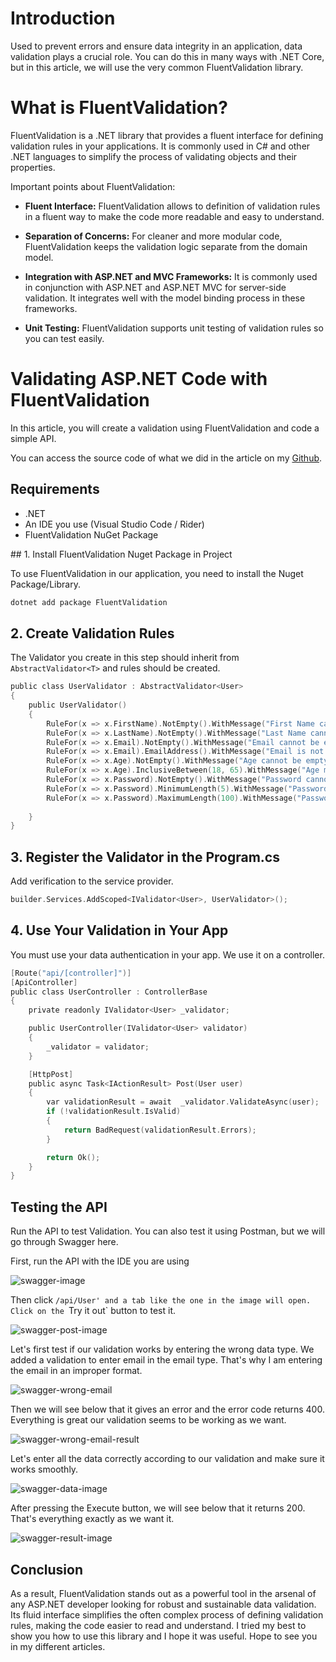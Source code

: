 # Introduction
Used to prevent errors and ensure data integrity in an application, data validation plays a crucial role. You can do this in many ways with .NET Core, but in this article, we will use the very common FluentValidation library.

# What is FluentValidation?

FluentValidation is a .NET library that provides a fluent interface for defining validation rules in your applications. It is commonly used in C# and other .NET languages to simplify the process of validating objects and their properties.

Important points about FluentValidation:

- **Fluent Interface:** FluentValidation allows to definition of validation rules in a fluent way to make the code more readable and easy to understand.

- **Separation of Concerns:** For cleaner and more modular code, FluentValidation keeps the validation logic separate from the domain model.

- **Integration with ASP.NET and MVC Frameworks:** It is commonly used in conjunction with ASP.NET and ASP.NET MVC for server-side validation. It integrates well with the model binding process in these frameworks.

- **Unit Testing:** FluentValidation supports unit testing of validation rules so you can test easily.

# Validating ASP.NET Code with FluentValidation

In this article, you will create a validation using FluentValidation and code a simple API.

You can access the source code of what we did in the article on my [Github](https://github.com/onurpicakci/FluentValidation-Example).

## Requirements
- .NET 
- An IDE you use (Visual Studio Code / Rider)
- FluentValidation NuGet Package

## 1. Install FluentValidation Nuget Package in Project

To use FluentValidation in our application, you need to install the Nuget Package/Library.

```bash
dotnet add package FluentValidation
```

## 2. Create Validation Rules

The Validator you create in this step should inherit from `AbstractValidator<T>` and rules should be created.

```C
public class UserValidator : AbstractValidator<User>
{
    public UserValidator()
    {
        RuleFor(x => x.FirstName).NotEmpty().WithMessage("First Name cannot be empty");
        RuleFor(x => x.LastName).NotEmpty().WithMessage("Last Name cannot be empty");
        RuleFor(x => x.Email).NotEmpty().WithMessage("Email cannot be empty");
        RuleFor(x => x.Email).EmailAddress().WithMessage("Email is not valid");
        RuleFor(x => x.Age).NotEmpty().WithMessage("Age cannot be empty");
        RuleFor(x => x.Age).InclusiveBetween(18, 65).WithMessage("Age must be between 18 and 65");
        RuleFor(x => x.Password).NotEmpty().WithMessage("Password cannot be empty");
        RuleFor(x => x.Password).MinimumLength(5).WithMessage("Password cannot be less than 5 characters");
        RuleFor(x => x.Password).MaximumLength(100).WithMessage("Password cannot be more than 100 characters");
        
    }
}
```

## 3. Register the Validator in the Program.cs

Add verification to the service provider.

```C
builder.Services.AddScoped<IValidator<User>, UserValidator>();
```

## 4. Use Your Validation in Your App

You must use your data authentication in your app. We use it on a controller.

```C
[Route("api/[controller]")]
[ApiController]
public class UserController : ControllerBase
{
    private readonly IValidator<User> _validator;

    public UserController(IValidator<User> validator)
    {
        _validator = validator;
    }

    [HttpPost]
    public async Task<IActionResult> Post(User user)
    {
        var validationResult = await  _validator.ValidateAsync(user);
        if (!validationResult.IsValid)
        {
            return BadRequest(validationResult.Errors);
        }

        return Ok();
    }
}
```

## Testing the API

Run the API to test Validation. You can also test it using Postman, but we will go through Swagger here.

First, run the API with the IDE you are using

![swagger-image](../../assets/img/fluentvalidation-in-dotnet/swagger-image.png)


Then click `/api/User' and a tab like the one in the image will open. Click on the `Try it out` button to test it.

![swagger-post-image](../../assets/img/fluentvalidation-in-dotnet/swagger-post-image.png)

Let's first test if our validation works by entering the wrong data type. We added a validation to enter email in the email type. That's why I am entering the email in an improper format.

![swagger-wrong-email](../../assets/img/fluentvalidation-in-dotnet/swagger-wrong-email.png)

Then we will see below that it gives an error and the error code returns 400. Everything is great our validation seems to be working as we want.

![swagger-wrong-email-result](../../assets/img/fluentvalidation-in-dotnet/swagger-wrong-email-result.png)

Let's enter all the data correctly according to our validation and make sure it works smoothly.

![swagger-data-image](../../assets/img/fluentvalidation-in-dotnet/swagger-data-image.png)

After pressing the Execute button, we will see below that it returns 200. That's everything exactly as we want it.

![swagger-result-image](../../assets/img/fluentvalidation-in-dotnet/swagger-result-image.png)

## Conclusion

As a result, FluentValidation stands out as a powerful tool in the arsenal of any ASP.NET developer looking for robust and sustainable data validation. Its fluid interface simplifies the often complex process of defining validation rules, making the code easier to read and understand.  I tried my best to show you how to use this library and I hope it was useful. Hope to see you in my different articles.
